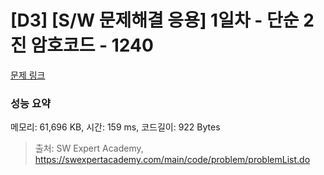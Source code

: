 # [D3] [S/W 문제해결 응용] 1일차 - 단순 2진 암호코드 - 1240 

[문제 링크](https://swexpertacademy.com/main/code/problem/problemDetail.do?contestProbId=AV15FZuqAL4CFAYD) 

### 성능 요약

메모리: 61,696 KB, 시간: 159 ms, 코드길이: 922 Bytes



> 출처: SW Expert Academy, https://swexpertacademy.com/main/code/problem/problemList.do